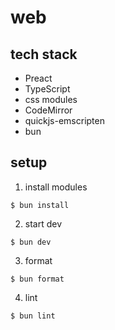 # web

## tech stack
- Preact
- TypeScript
- css modules
- CodeMirror
- quickjs-emscripten
- bun

## setup

1. install modules
```
$ bun install
```

2. start dev
```
$ bun dev
```

3. format
```
$ bun format
```

4. lint
```
$ bun lint
```

